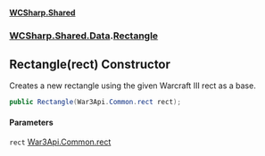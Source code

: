 #### [WCSharp.Shared](README.md 'README')
### [WCSharp.Shared.Data](WCSharp.Shared.Data.md 'WCSharp.Shared.Data').[Rectangle](WCSharp.Shared.Data.Rectangle.md 'WCSharp.Shared.Data.Rectangle')

## Rectangle(rect) Constructor

Creates a new rectangle using the given Warcraft III rect as a base.

```csharp
public Rectangle(War3Api.Common.rect rect);
```
#### Parameters

<a name='WCSharp.Shared.Data.Rectangle.Rectangle(War3Api.Common.rect).rect'></a>

`rect` [War3Api.Common.rect](https://docs.microsoft.com/en-us/dotnet/api/War3Api.Common.rect 'War3Api.Common.rect')